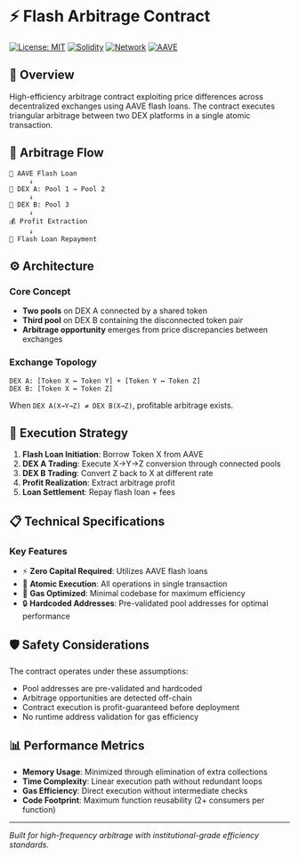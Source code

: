 # ⚡ Flash Arbitrage Contract

[![License: MIT](https://img.shields.io/badge/License-MIT-black.svg)](https://opensource.org/licenses/MIT)
[![Solidity](https://img.shields.io/badge/Solidity-%5E0.8.0-black.svg)](https://docs.soliditylang.org/)
[![Network](https://img.shields.io/badge/Network-Ethereum-black.svg)](https://ethereum.org/)
[![AAVE](https://img.shields.io/badge/Flash%20Loans-AAVE-black.svg)](https://aave.com/)

## 🎯 Overview

High-efficiency arbitrage contract exploiting price differences across decentralized exchanges using AAVE flash loans. The contract executes triangular arbitrage between two DEX platforms in a single atomic transaction.

## 🔄 Arbitrage Flow

```
🏦 AAVE Flash Loan
     ↓
💱 DEX A: Pool 1 → Pool 2  
     ↓
💱 DEX B: Pool 3
     ↓
💰 Profit Extraction
     ↓
🔄 Flash Loan Repayment
```

## ⚙️ Architecture

### Core Concept
- **Two pools** on DEX A connected by a shared token
- **Third pool** on DEX B containing the disconnected token pair
- **Arbitrage opportunity** emerges from price discrepancies between exchanges

### Exchange Topology
```
DEX A: [Token X ↔ Token Y] + [Token Y ↔ Token Z]
DEX B: [Token X ↔ Token Z]
```

When `DEX A(X→Y→Z) ≠ DEX B(X→Z)`, profitable arbitrage exists.

## 🚀 Execution Strategy

1. **Flash Loan Initiation**: Borrow Token X from AAVE
2. **DEX A Trading**: Execute X→Y→Z conversion through connected pools
3. **DEX B Trading**: Convert Z back to X at different rate
4. **Profit Realization**: Extract arbitrage profit
5. **Loan Settlement**: Repay flash loan + fees

## 📋 Technical Specifications

### Key Features
- ⚡ **Zero Capital Required**: Utilizes AAVE flash loans
- 🎯 **Atomic Execution**: All operations in single transaction
- 💎 **Gas Optimized**: Minimal codebase for maximum efficiency
- 🔒 **Hardcoded Addresses**: Pre-validated pool addresses for optimal performance

## 🛡️ Safety Considerations

The contract operates under these assumptions:
- Pool addresses are pre-validated and hardcoded
- Arbitrage opportunities are detected off-chain
- Contract execution is profit-guaranteed before deployment
- No runtime address validation for gas efficiency

## 📊 Performance Metrics

- **Memory Usage**: Minimized through elimination of extra collections
- **Time Complexity**: Linear execution path without redundant loops
- **Gas Efficiency**: Direct execution without intermediate checks
- **Code Footprint**: Maximum function reusability (2+ consumers per function)

---

*Built for high-frequency arbitrage with institutional-grade efficiency standards.*

